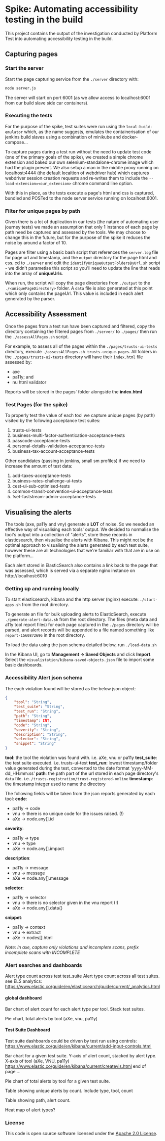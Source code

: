 
# Spike: Automating accessibility testing in the build
This project contains the output of the investigation conducted by Platform Test into automating accessibility testing in the build.

## Capturing pages

### Start the server
Start the page capturing service from the `./server` directory with:
```bash
node server.js
```
The server will start on port 6001 (as we allow access to localhost:6001 from our build slave side car containers).

### Executing the tests
For the purpose of the spike, test suites were run using the `local-build-emulator` which, as the name suggests, emulates the containerisation of our jenkins build slaves using a combination of minikube and docker-compose...

To capture pages during a test run without the need to update test code (one of the primary goals of the spike), we created a simple chrome extension and baked our own selenium-standalone-chrome image which had the plugin present. We also setup a man in the middle proxy running on localhost:4444 (the default localtion of webdriver hub) which captures webdriver session creation requests and re-writes them to include the `--load-extension=<our_extension>` chrome command line option.

With this in place, as the tests execute a page's html and css is captured, bundled and POSTed to the node server service running on localhost:6001.

### Filter for unique pages by path
Given there is a lot of duplication in our tests (the nature of automating user journey tests) we made an assumption that only 1 instance of each page by path need be captured and assessed by the tools.  We may choose to change this in the future, but for the purpose of the spike it reduces the noise by around a factor of 10.

Pages are filter using a basic bash script that references the `server.log` file for page url and timestamp, and the `output` directory for the page html and css. cd to `./server` and edit the `identifyUniqueOutputFoldersByUrl.sh` script - we didn't parametise this script so you'll need to update the line that reads into the array of **uniqueUrls**.

When run, the script will copy the page directories from `./output` to the `./<uniquePageDirectory>` folder.  A `data` file is also generated at this point which only contains the pageUrl.  This value is included in each alert generated by the parser.

## Accessibility Assessment
Once the pages from a test run have been captured and filtered, copy the directory containing the filtered pages from `./server/` to `./pages/` then run the `./assessAllPages.sh` script.

For example, to assess all of the pages within the `./pages/trusts-ui-tests` directory, execute `./assessAllPages.sh trusts-unique-pages`.  All folders in the `./pages/trusts-ui-tests` directory will have their `index.html` file assessed by:
- axe
- pa11y; and
- nu html validator

Reports will be stored in the pages' folder alongside the **index.html**

### Test Pages (for the spike)
To properly test the value of each tool we capture unique pages (by path) visited by the following acceptance test suites:
1. trusts-ui-tests
1. business-multi-factor-authentication-acceptance-tests
1. passcode-acceptance-tests
1. personal-details-validation-acceptance-tests
1. business-tax-account-acceptance-tests

Other candidates (passing in jenkins, small sm profiles) if we need to increase the amount of test data:
1. add-taxes-acceptance-tests
1. business-rates-challenge-ui-tests
1. cest-ui-sub-optimised-tests
1. common-transit-convention-ui-acceptance-tests
1. fset-faststream-admin-acceptance-tests

## Visualising the alerts
The tools (axe, pa11y and vny) generate a **LOT** of noise.  So we needed an effective way of visualising each tools' output.  We decided to normalise the tool's output into a collection of "alerts", store these records in elasticsearch, then visualise the alerts with Kibana.  This might not be the optimal approach to visualising the alerts generated by each test suite, however these are all technologies that we're familiar with that are in use on the platform...

Each alert stored in ElasticSearch also contains a link back to the page that was assessed, which is served via a separate nginx instance on http://localhost:6010

### Getting up and running locally
To start elasticsearch, kibana and the http server (nginx) execute: `./start-apps.sh` from the root directory.

To generate an file for bulk uploading alerts to ElasticSearch, execute `./generate-alert-data.sh` from the root directory.  The files (meta data and a11y tool report files) for each page captured in the `./pages` directory will be parsed, and alert records will be appended to a file named something like `report-1560872696` in the root directory.

To load the data using the json schema detailed below, run `./load-data.sh`

In the Kibana UI, go to **Management -> Saved Objects** and click **Import**.  Select the `visualistation/kibana-saved-objects.json` file to import some basic dashboards.

### Accessibility Alert json schema
The each violation found will be stored as the below json object:
```json
{
    "tool": "String",
    "test_suite": "String",
    "test_run": "String",
    "path": "String",
    "timestamp": INT,
    "code": "String",
    "severity": "String",
    "description": "String",
    "selector": "String",
    "snippet": "String"
}
```
**tool**: the tool the violation was found with.  i.e. aXe, vnu or pa11y
**test_suite**: the test suite executed.  i.e. trusts-ui-test
**test_run**: lowest timestamp/folder value generated during the test, converted to the date format 'yyyy-MM-dd_HH:mm:ss'
**path**: the path part of the url stored in each page directory's `data` file.  i.e. `/trusts-registration/trust-registered-online`
**timestamp**: the timestamp integer used to name the directory

The following fields will be taken from the json reports generated by each tool:
**code**:
- pa11y -> code
- vnu -> there is no unique code for the issues raised. (!)
- aXe -> node.any[].id

**severity**:
- pa11y -> type
- vnu -> type
- aXe -> node.any[].impact

**description**:
- pa11y -> message
- vnu -> message
- aXe -> node.any[].message

**selector**:
- pa11y -> selector
- vnu -> there is no selector given in the vnu report (!)
- aXe -> node.any[].data{}

**snippet**:
- pa11y -> context
- vnu -> extract
- aXe -> nodes[].html


*Note:  In axe, capture only violations and incomplete scans, prefix incomplete scans with INCOMPLETE*

### Alert searches and dashboards

Alert type count across test test_suite
Alert type count across all test suites.
see ELS analytics: https://www.elastic.co/guide/en/elasticsearch/guide/current/_analytics.html

#### global dashboard
Bar chart of alert count for each alert type per tool.  Stack test suites.

Pie chart, total alerts by tool (aXe, vnu, pa11y)


#### Test Suite Dashboard
Test suite dashboards could be driven by test run using controls:  https://www.elastic.co/guide/en/kibana/current/add-input-controls.html


Bar chart for a given test suite.  Y-axis of alert count, stacked by alert type.  X-axis of tool (aXe, VNU, pa11y)
https://www.elastic.co/guide/en/kibana/current/createvis.html end of page....

Pie chart of total alerts by tool for a given test suite.

Table showing unique alerts by count.  Include type, tool, count

Table showing path, alert count.

Heat map of alert types?

### License

This code is open source software licensed under the [Apache 2.0 License]("http://www.apache.org/licenses/LICENSE-2.0.html").
